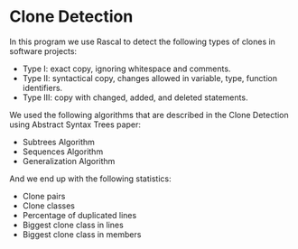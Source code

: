 # Clone Detection
In this program we use Rascal to detect the following types of clones in software projects:

- Type I: exact copy, ignoring whitespace and comments.
- Type II: syntactical copy, changes allowed in variable, type, function identifiers.
- Type III: copy with changed, added, and deleted statements.
  
We used the following algorithms that are described in the Clone Detection using Abstract Syntax Trees paper:
- Subtrees Algorithm
- Sequences Algorithm
- Generalization Algorithm
  
And we end up with the following statistics:
- Clone pairs
- Clone classes
- Percentage of duplicated lines
- Biggest clone class in lines
- Biggest clone class in members
